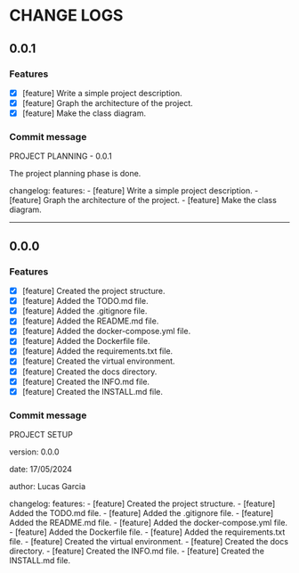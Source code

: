 # CHANGE LOGS

## 0.0.1

### Features

- [x] [feature] Write a simple project description.
- [x] [feature] Graph the architecture of the project.
- [x] [feature] Make the class diagram.

### Commit message

PROJECT PLANNING - 0.0.1

The project planning phase is done.

changelog:
    features:
        - [feature] Write a simple project description.
        - [feature] Graph the architecture of the project.
        - [feature] Make the class diagram.

---

## 0.0.0

### Features

- [x] [feature] Created the project structure.
- [x] [feature] Added the TODO.md file.
- [x] [feature] Added the .gitignore file.
- [x] [feature] Added the README.md file.
- [x] [feature] Added the docker-compose.yml file.
- [x] [feature] Added the Dockerfile file.
- [x] [feature] Added the requirements.txt file.
- [x] [feature] Created the virtual environment.
- [x] [feature] Created the docs directory.
- [x] [feature] Created the INFO.md file.
- [x] [feature] Created the INSTALL.md file.

### Commit message

PROJECT SETUP

version: 0.0.0

date: 17/05/2024

author: Lucas Garcia

changelog:
    features:
        - [feature] Created the project structure.
        - [feature] Added the TODO.md file.
        - [feature] Added the .gitignore file.
        - [feature] Added the README.md file.
        - [feature] Added the docker-compose.yml file.
        - [feature] Added the Dockerfile file.
        - [feature] Added the requirements.txt file.
        - [feature] Created the virtual environment.
        - [feature] Created the docs directory.
        - [feature] Created the INFO.md file.
        - [feature] Created the INSTALL.md file.
